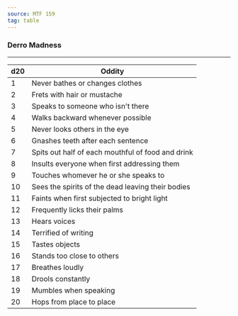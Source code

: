 ```yaml
---
source: MTF 159
tag: table
---
```


### Derro Madness
---
|d20|Oddity|
|----|------------|
|1|Never bathes or changes clothes|
|2|Frets with hair or mustache|
|3|Speaks to someone who isn't there|
|4|Walks backward whenever possible|
|5|Never looks others in the eye|
|6|Gnashes teeth after each sentence|
|7|Spits out half of each mouthful of food and drink|
|8|Insults everyone when first addressing them|
|9|Touches whomever he or she speaks to|
|10|Sees the spirits of the dead leaving their bodies|
|11|Faints when first subjected to bright light|
|12|Frequently licks their palms|
|13|Hears voices|
|14|Terrified of writing|
|15|Tastes objects|
|16|Stands too close to others|
|17|Breathes loudly|
|18|Drools constantly|
|19|Mumbles when speaking|
|20|Hops from place to place|
